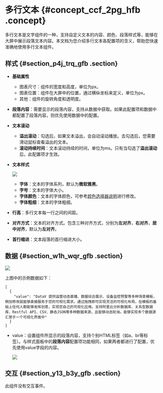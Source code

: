 # 多行文本 {#concept_ccf_2pg_hfb .concept}

多行文本是文字组件的一种，支持自定义文本的内容、颜色、段落样式等，能够在大屏中展示段落文本内容。本文档为您介绍多行文本各配置项的含义，帮助您快速准确地使用多行文本组件。

## 样式 {#section_p4j_trq_gfb .section}

-   **基础属性** 

    -   图表尺寸：组件的宽度和高度，单位为px。
    -   图表位置：组件在大屏中的位置，通过横纵坐标来定义，单位为px。
    -   其他：组件的旋转角度和透明度。
-   **段落内容**：需要显示的段落内容，支持从数据中获取。如果此配置项和数据中都配置了段落内容，则优先使用数据中的配置。
-   **文本滚动** 
    -   **溢出滚动**：勾选后，如果文本溢出，会自动滚动播放。去勾选后，您需要滑动鼠标查看溢出的文本。
    -   **滚动持续时间**：文本滚动持续的时间，单位为ms。只有当勾选了**溢出滚动**后，此配置项才生效。
-   **文本样式**

    ![](http://static-aliyun-doc.oss-cn-hangzhou.aliyuncs.com/assets/img/22145/155894077413092_zh-CN.png)

    -   **字体**：文本的字体系列，默认为**微软雅黑**。
    -   **字号**：文本的字体大小。
    -   **字体颜色**：文本的字体颜色，可参考[颜色选择器说明](intl.zh-CN/用户指南/组件指南/配置项说明.md#section_kdw_vj4_t2b)进行修改。
    -   **字体粗细**：文本的字体粗细。
-   **行高**：多行文本每一行之间的间距。
-   **对齐方式**：文本的对齐方式。包含三种对齐方式，分别为**左对齐**，**右对齐**，**居中对齐**，默认为**左对齐**。
-   **首行缩进**：文本段落的首行缩进大小。

## 数据 {#section_w1h_wqr_gfb .section}

![](http://static-aliyun-doc.oss-cn-hangzhou.aliyuncs.com/assets/img/22145/155894077413096_zh-CN.png)

上图中的示例数据如下：

``` {#codeblock_3to_ic1_g58}
[
  {
    "value": "DataV 提供运营动态直播、数据综合展示、设备监控预警等多种场景模板，稍加修改就能够直接服务于您的可视化需求。通过拖拽即可实现灵活的可视化布局，在模板的基础上任何人都能够发挥创意，实现您自己的可视化应用。支持阿里云分析数据库、关系型数据库、Restful API、CSV、静态JSON等多种数据来源，且能够动态轮询。能够实现多个数据源汇聚于一个可视化界面中"
  }
]
```

-   value：设置组件所显示的段落内容，支持个别HTML标签（如a、br等标签）。与样式面板中的**段落内容**配置项功能相同，如果两者都进行了配置，优先使用value字段的内容。

    ![](http://static-aliyun-doc.oss-cn-hangzhou.aliyuncs.com/assets/img/22145/155894077413099_zh-CN.png)


## 交互 {#section_y13_b3y_gfb .section}

此组件没有交互事件。

